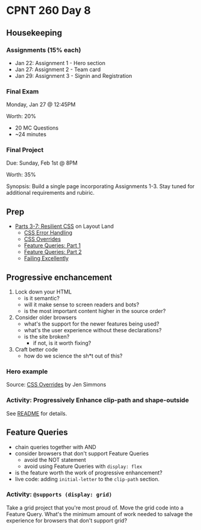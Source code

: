 # CPNT 260 Day 8
## Housekeeping
### Assignments (15% each)
- Jan 22: Assignment 1 - Hero section
- Jan 27: Assignment 2 - Team card
- Jan 29: Assignment 3 - Signin and Registration

### Final Exam
Monday, Jan 27 @ 12:45PM

Worth: 20%
- 20 MC Questions
- ~24 minutes

### Final Project
Due: Sunday, Feb 1st @ 8PM

Worth: 35%

Synopsis: Build a single page incorporating Assignments 1-3. Stay tuned for additional requirements and rubiric.

## Prep
- [Parts 3-7: Resilient CSS](https://www.youtube.com/playlist?list=PLbSquHt1VCf1kpv9WRGMCA9_Nn4vCLZ9Y) on Layout Land
  - [CSS Error Handling](https://youtu.be/NJjlzxud4_M)
  - [CSS Overrides](https://youtu.be/0X6zrW2QW8Q)
  - [Feature Queries: Part 1](https://youtu.be/T8uxmUQZsck)
  - [Feature Queries: Part 2](https://youtu.be/7y-xfxC2jGA)
  - [Failing Excellently](https://youtu.be/X3xvMKgtB-c)

## Progressive enchancement
1. Lock down your HTML
    - is it semantic?
    - will it make sense to screen readers and bots?
    - is the most important content higher in the source order?
2. Consider older browsers
    - what's the support for the newer features being used?
    - what's the user experience without these declarations?
    - is the site broken? 
      - if not, is it worth fixing?
3. Craft better code
    - how do we science the sh*t out of this?

### Hero example
Source: [CSS Overrides](https://youtu.be/0X6zrW2QW8Q) by Jen Simmons

### Activity: Progressively Enhance clip-path and shape-outside
See [README](activities/progressive/README.md) for details.

## Feature Queries
- chain queries together with AND
- consider browsers that don't support Feature Queries
  - avoid the NOT statement
  - avoid using Feature Queries with `display: flex`
- is the feature worth the work of progressive enhancement?
- live code: adding `initial-letter` to the `clip-path` section.

### Activity: `@supports (display: grid)`
Take a grid project that you're most proud of. Move the grid code into a Feature Query. What's the minimum amount of work needed to salvage the experience for browsers that don't support grid?